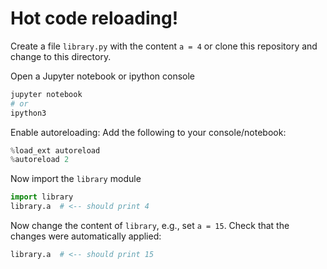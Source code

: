 # Hot code reloading!

Create a file `library.py` with the content `a = 4` or clone this repository
and change to this directory.

Open a Jupyter notebook or ipython console

```bash
jupyter notebook
# or
ipython3
```

Enable autoreloading: Add the following to your console/notebook:

```python
%load_ext autoreload
%autoreload 2
```

Now import the `library` module

```python
import library
library.a  # <-- should print 4
```

Now change the content of `library`, e.g., set `a = 15`.
Check that the changes were automatically applied:

```python
library.a  # <-- should print 15
```
